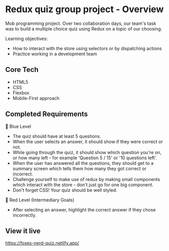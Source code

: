 # Redux quiz group project - Overview
Mob programming project. Over two collaboration days, our team's task was to build a multiple choice quiz using Redux on a topic of our choosing.

Learning objectives:
- How to interact with the store using selectors or by dispatching actions
- Practice working in a development team


<!-- ## Approach -->


## Core Tech
- HTML5
- CSS
- Flexbox
- Mobile-First approach 

## Completed Requirements
🔵  Blue Level
- The quiz should have at least 5 questions.
- When the user selects an answer, it should show if they were correct or not.
- While going through the quiz, it should show which question you're on, or how many left - for example 'Question 5 / 15' or '10 questions left'.
- When the user has answered all the questions, they should get to a summary screen which tells them how many they got correct or incorrect.
- Challenge yourself to make use of redux by making small components which interact with the store - don't just go for one big component.
- Don't forget CSS! Your quiz should be well styled.

🔴  Red Level (Intermediary Goals)
- After selecting an answer, highlight the correct answer if they chose incorrectly.
<!-- - Create a visual progress bar showing how many questions are left to be answered. -->
<!-- - Use images or videos to make your questions and answers look richer. -->
<!-- - Give a score for correct answers and deduct points for incorrect answers. If the user goes below a certain score, they lose! -->
<!-- - Enrich the summary with information about what questions they got correct and what questions they should practice more -->

<!-- ⚫  Black Level (Advanced Goals) -->
<!-- - Implement a countdown timer to answer the question - if the user doesn't answer in time, they get the question wrong. -->
<!-- - Implement a timer to show the user how long it took to complete the quiz. -->


## View it live
https://foxes-nerd-quiz.netlify.app/
